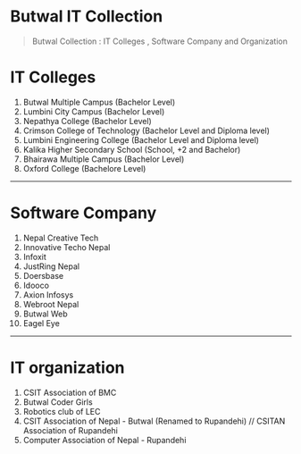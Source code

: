 # Butwal IT Collection

> Butwal Collection : IT Colleges , Software Company and Organization 

# IT Colleges 
1. Butwal Multiple Campus (Bachelor Level)
2. Lumbini City Campus (Bachelor Level)
3. Nepathya College (Bachelor Level)
4. Crimson College of Technology (Bachelor Level and Diploma level)
5. Lumbini Engineering College (Bachelor Level and Diploma level)
6. Kalika Higher Secondary School (School, +2 and Bachelor)
7. Bhairawa Multiple Campus (Bachelor Level)
8. Oxford College (Bachelore Level)

---

# Software Company 
1. Nepal Creative Tech
2. Innovative Techo Nepal
3. Infoxit
4. JustRing Nepal
5. Doersbase
6. Idooco
7. Axion Infosys
8. Webroot Nepal
9. Butwal Web
10. Eagel Eye
---

# IT organization
1. CSIT Association of BMC
2. Butwal Coder Girls
3. Robotics club of LEC
4. CSIT Association of Nepal - Butwal (Renamed to Rupandehi) // CSITAN Association of Rupandehi
5. Computer Association of Nepal - Rupandehi
